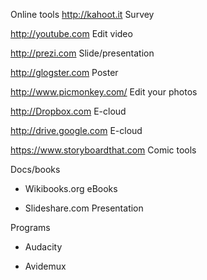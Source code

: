 Online tools
http://kahoot.it            Survey

http://youtube.com          Edit video

http://prezi.com            Slide/presentation

http://glogster.com         Poster

http://www.picmonkey.com/   Edit your photos

http://Dropbox.com          E-cloud

http://drive.google.com     E-cloud

https://www.storyboardthat.com  Comic tools

Docs/books

* Wikibooks.org             eBooks

* Slideshare.com            Presentation

Programs

* Audacity

* Avidemux

